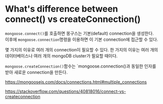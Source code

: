 # What's difference between connect() vs createConnection()

`mongoose.connect()`를 호출하면 몽구스는 기본(default) connection을 생성한다. 이후에 `mongoose.connection`명령을 이용하면 이 기본 connection에 접근할 수 있다.

몇 가지의 이유로 여러 개의 connection이 필요할 수 있다. 한 가지의 이유는 여러 개의 데이터베이스나 여러 개의 mongoDB cluster가 필요할 때이다.

`mongoose.createConnection()`함수는 `mongoose.connection()과 동일한 인자를 받아 새로운 connection을 만든다.

https://mongoosejs.com/docs/connections.html#multiple_connections

https://stackoverflow.com/questions/40818016/connect-vs-createconnection


